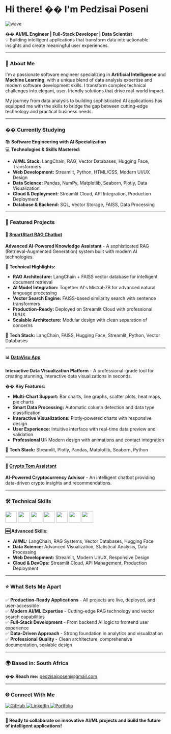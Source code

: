 # Hi there! �� I'm Pedzisai Poseni

![wave](https://user-images.githubusercontent.com/18350557/176309783-0785949b-9127-417c-8b55-ab5a4333674e.gif)

�� **AI/ML Engineer | Full-Stack Developer | Data Scientist**  
💡 Building intelligent applications that transform data into actionable insights and create meaningful user experiences.

---

### 🚀 About Me

I'm a passionate software engineer specializing in **Artificial Intelligence** and **Machine Learning**, with a unique blend of data analysis expertise and modern software development skills. I transform complex technical challenges into elegant, user-friendly solutions that drive real-world impact.

My journey from data analysis to building sophisticated AI applications has equipped me with the skills to bridge the gap between cutting-edge technology and practical business needs.

---

### �� Currently Studying

📚 **Software Engineering with AI Specialization**  
💻 **Technologies & Skills Mastered:**
- **AI/ML Stack:** LangChain, RAG, Vector Databases, Hugging Face, Transformers
- **Web Development:** Streamlit, Python, HTML/CSS, Modern UI/UX Design
- **Data Science:** Pandas, NumPy, Matplotlib, Seaborn, Plotly, Data Visualization
- **Cloud & Deployment:** Streamlit Cloud, API Integration, Production Deployment
- **Database & Backend:** SQL, Vector Storage, FAISS, Data Processing

---

### 🚀 Featured Projects

#### 🤖 [SmartStart RAG Chatbot](https://smartstartchatbot-gn4itrrqqlnju6fbttbnqn.streamlit.app/)
**Advanced AI-Powered Knowledge Assistant** - A sophisticated RAG (Retrieval-Augmented Generation) system built with modern AI technologies.

🧠 **Technical Highlights:**
- **RAG Architecture:** LangChain + FAISS vector database for intelligent document retrieval
- **AI Model Integration:** Together AI's Mistral-7B for advanced natural language processing
- **Vector Search Engine:** FAISS-based similarity search with sentence transformers
- **Production-Ready:** Deployed on Streamlit Cloud with professional UI/UX
- **Scalable Architecture:** Modular design with clean separation of concerns

🔧 **Tech Stack:** LangChain, FAISS, Hugging Face, Streamlit, Python, Vector Databases

---

#### 📊 [DataVisu App](https://datavisuapp-s9g83gbwt48q8tkwhnjxjv.streamlit.app/)
**Interactive Data Visualization Platform** - A professional-grade tool for creating stunning, interactive data visualizations in seconds.

�� **Key Features:**
- **Multi-Chart Support:** Bar charts, line graphs, scatter plots, heat maps, pie charts
- **Smart Data Processing:** Automatic column detection and data type classification
- **Interactive Visualizations:** Plotly-powered charts with responsive design
- **User Experience:** Intuitive interface with real-time data preview and validation
- **Professional UI:** Modern design with animations and contact integration

🔧 **Tech Stack:** Streamlit, Plotly, Pandas, Matplotlib, Seaborn, Python

---

#### 💬 [Crypto Tom Assistant](https://81de24fa-60d0-4e49-8c9e-79d1f4cc1806-00-3445bvlqjx1z8.spock.replit.dev/)
**AI-Powered Cryptocurrency Advisor** - An intelligent chatbot providing data-driven crypto insights and recommendations.

---

### 🛠️ Technical Skills

<p align="left">
  <a href="https://git-scm.com/" target="_blank"><img src="https://raw.githubusercontent.com/danielcranney/readme-generator/main/public/icons/skills/git-colored.svg" width="36" /></a>
  <a href="https://www.python.org/" target="_blank"><img src="https://raw.githubusercontent.com/danielcranney/readme-generator/main/public/icons/skills/python-colored.svg" width="36" /></a>
  <a href="https://www.r-project.org/" target="_blank"><img src="https://raw.githubusercontent.com/danielcranney/readme-generator/main/public/icons/skills/rlang-colored.svg" width="36" /></a>
  <a href="https://www.mysql.com/" target="_blank"><img src="https://raw.githubusercontent.com/danielcranney/readme-generator/main/public/icons/skills/mysql-colored.svg" width="36" /></a>
  <a href="https://aws.amazon.com" target="_blank"><img src="https://raw.githubusercontent.com/danielcranney/readme-generator/main/public/icons/skills/aws-colored.svg" width="36" /></a>
  <a href="https://www.blender.org/" target="_blank"><img src="https://raw.githubusercontent.com/danielcranney/readme-generator/main/public/icons/skills/blender-colored.svg" width="36" /></a>
  <a href="https://www.adobe.com/products/photoshop.html" target="_blank"><img src="https://raw.githubusercontent.com/danielcranney/readme-generator/main/public/icons/skills/photoshop-colored.svg" width="36" /></a>
</p>

**🆕 Advanced Skills:**
- **AI/ML:** LangChain, RAG Systems, Vector Databases, Hugging Face
- **Data Science:** Advanced Visualization, Statistical Analysis, Data Processing
- **Web Development:** Streamlit, Modern UI/UX, Responsive Design
- **Cloud & DevOps:** Streamlit Cloud, API Management, Production Deployment

---

### ⭐ What Sets Me Apart

✅ **Production-Ready Applications** - All projects are live, deployed, and user-accessible  
✅ **Modern AI/ML Expertise** - Cutting-edge RAG technology and vector search capabilities  
✅ **Full-Stack Development** - From backend AI logic to frontend user experience  
✅ **Data-Driven Approach** - Strong foundation in analytics and visualization  
✅ **Professional Quality** - Clean architecture, comprehensive documentation, scalable design  

---

### 🌍 Based in: South Africa  
�� **Reach me:** [pedzisaiposeni@gmail.com](mailto:pedzisaiposeni@gmail.com)

---

### 🌐 Connect With Me

<p align="left">
  <a href="https://github.com/Poscom2010" target="_blank">
    <img src="https://img.shields.io/badge/GitHub-100000?style=for-the-badge&logo=github&logoColor=white" alt="GitHub" />
  </a>
  <a href="www.linkedin.com/in/pedzisaiposeniportfolio" target="_blank">
    <img src="https://img.shields.io/badge/LinkedIn-0077B5?style=for-the-badge&logo=linkedin&logoColor=white" alt="LinkedIn" />
  </a>
  <a href="https://poscom2010.github.io/" target="_blank">
    <img src="https://img.shields.io/badge/Portfolio-FF5722?style=for-the-badge&logo=todoist&logoColor=white" alt="Portfolio" />
  </a>
</p>

---

**🚀 Ready to collaborate on innovative AI/ML projects and build the future of intelligent applications!**
